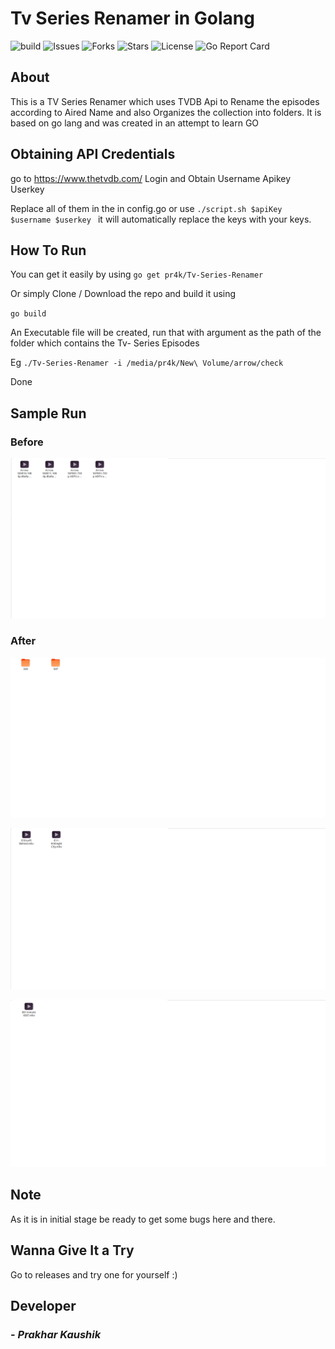 # Tv Series Renamer in Golang 
![build](https://api.travis-ci.org/pr4k/Tv-Series-Renamer.svg?branch=master)
![Issues](https://img.shields.io/github/issues/pr4k/Tv-Series-Renamer)
![Forks](https://img.shields.io/github/forks/pr4k/Tv-Series-Renamer)
![Stars](https://img.shields.io/github/stars/pr4k/Tv-Series-Renamer)
![License](https://img.shields.io/github/license/pr4k/Tv-Series-Renamer)
![Go Report Card](https://goreportcard.com/badge/github.com/pr4k/Tv-Series-Renamer)
## About 
This is a TV Series Renamer which uses TVDB Api to Rename the episodes according to Aired Name and also Organizes the collection into folders.
It is based on go lang and was created in an attempt to learn GO

## Obtaining API Credentials
go to https://www.thetvdb.com/
Login and Obtain Username Apikey Userkey


Replace all of them in the in config.go 
or use `./script.sh $apiKey $username $userkey `
it will automatically replace the keys with your keys.

## How To Run

You can get it easily by using `go get pr4k/Tv-Series-Renamer`

Or simply Clone / Download the repo and build it using 

`go build`

An Executable file will be created, run that with argument as the path of the folder which contains the Tv- Series Episodes

Eg `./Tv-Series-Renamer -i /media/pr4k/New\ Volume/arrow/check`

Done

## Sample Run

### Before
![Before](images/before.png)

### After

![After](images/after1.png)

![After](images/after2.png)

![After](images/after3.png)

## Note 
As it is in initial stage be ready to get some bugs here and there.

## Wanna Give It a Try

Go to releases and try one for yourself :)

## Developer

### - *Prakhar Kaushik*
